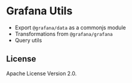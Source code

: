 # Grafana Utils

- Export `@grafana/data` as a commonjs module
- Transformations from `@grafana/grafana`
- Query utils

## License

Apache License Version 2.0.
